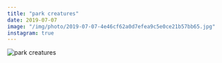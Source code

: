 ```yaml
---
title: "park creatures"
date: 2019-07-07
image: "/img/photo/2019-07-07-4e46cf62a0d7efea9c5e0ce21b57bb65.jpg"
instagram: true
---
```


![park creatures](/img/photo/2019-07-07-4e46cf62a0d7efea9c5e0ce21b57bb65.jpg)
